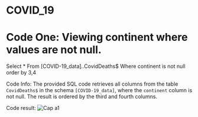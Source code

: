 # COVID_19

# Code One: Viewing continent where values are not null.
Select *
From [COVID-19_data]..CovidDeaths$
Where continent is not null 
order by 3,4 

Code Info: The provided SQL code retrieves all columns from the table `CovidDeaths$` in the schema `[COVID-19_data]`, where the `continent` column is not null. The result is ordered by the third and fourth columns.

Code result:
![Cap a1](https://github.com/jona00001/Covid-19_Project/assets/108422584/bd293ac1-80d3-425c-a032-205f90cb3325)






